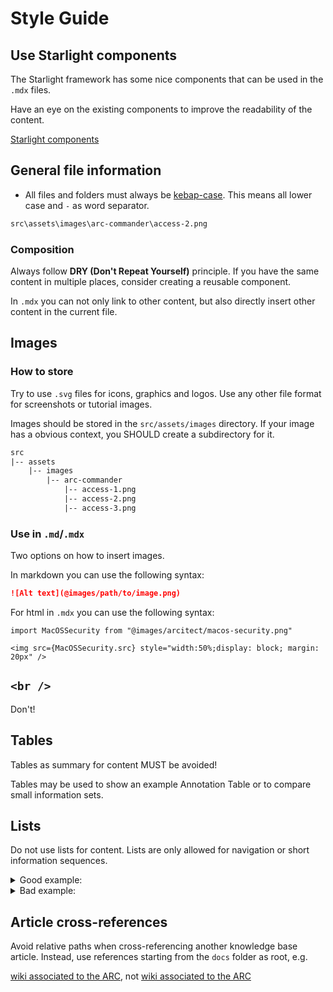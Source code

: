 # Style Guide

## Use Starlight components

The Starlight framework has some nice components that can be used in the `.mdx` files.

Have an eye on the existing components to improve the readability of the content.

[Starlight components](https://starlight.astro.build/components/using-components/)

## General file information

- All files and folders must always be [kebap-case](https://developer.mozilla.org/en-US/docs/Glossary/Kebab_case). This means all lower case and `-` as word separator.

```txt title="Example"
src\assets\images\arc-commander\access-2.png
```

### Composition

Always follow **DRY (Don't Repeat Yourself)** principle. If you have the same content in multiple places, consider creating a reusable component.

In `.mdx` you can not only link to other content, but also directly insert other content in the current file. 


## Images

### How to store

Try to use `.svg` files for icons, graphics and logos. Use any other file format for screenshots or tutorial images.

Images should be stored in the `src/assets/images` directory. If your image has a obvious context, you SHOULD create a subdirectory for it. 

```txt title="Example"
src
|-- assets
    |-- images
        |-- arc-commander
            |-- access-1.png
            |-- access-2.png
            |-- access-3.png
```

### Use in `.md`/`.mdx`

Two options on how to insert images. 

In markdown you can use the following syntax:

```md
![Alt text](@images/path/to/image.png)
```

For html in `.mdx` you can use the following syntax:

```mdx
import MacOSSecurity from "@images/arcitect/macos-security.png"

<img src={MacOSSecurity.src} style="width:50%;display: block; margin: 20px" />
```

## `<br />`

Don't!

## Tables

Tables as summary for content MUST be avoided!

Tables may be used to show an example Annotation Table or to compare small information sets.

## Lists

Do not use lists for content. Lists are only allowed for navigation or short information sequences.

<details>
<summary>Good example:</summary>

```md
Please explore the sections on the left to find guides on:

- adding building blocks to your annotation table
- filling cells with ontology terms
- using and creating templates
```
</details>

<details>
<summary>Bad example:</summary>

```md
## Addition of assays

- An assay may consist of experimentally measured data together with experimental protocols.
- An assay folder structure can be created by using `arc a init`. Under assays an assay folder named after the assay identifier is created which includes:
  - dataset
  - protocol
  - assay.isa.xlsx
  - README.md
- An existing assay can be registered to the investigation by using `arc a register`.
- To create the folder structure and afterwards register the new assay `arc a add` can be used. This command combines init and register.
```
</details>

## Article cross-references

Avoid relative paths when cross-referencing another knowledge base article.
Instead, use references starting from the `docs` folder as root, e.g.

[wiki associated to the ARC](/datahub/datahub-arc-wiki), not [wiki associated to the ARC](../../datahub/datahub-arc-wiki)

